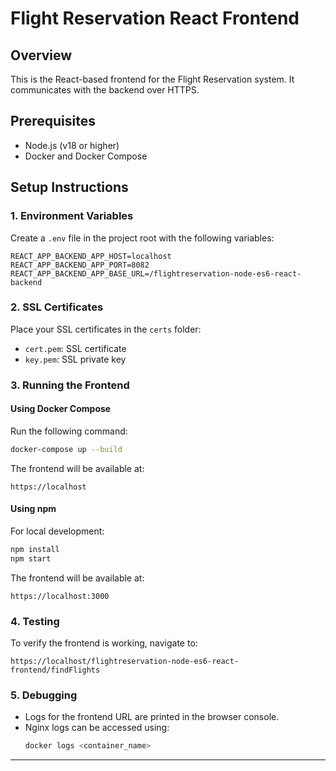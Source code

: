 # Flight Reservation React Frontend

## Overview
This is the React-based frontend for the Flight Reservation system. It communicates with the backend over HTTPS.

## Prerequisites
- Node.js (v18 or higher)
- Docker and Docker Compose

## Setup Instructions

### 1. Environment Variables
Create a `.env` file in the project root with the following variables:
```
REACT_APP_BACKEND_APP_HOST=localhost
REACT_APP_BACKEND_APP_PORT=8082
REACT_APP_BACKEND_APP_BASE_URL=/flightreservation-node-es6-react-backend
```

### 2. SSL Certificates
Place your SSL certificates in the `certs` folder:
- `cert.pem`: SSL certificate
- `key.pem`: SSL private key

### 3. Running the Frontend
#### Using Docker Compose
Run the following command:
```bash
docker-compose up --build
```

The frontend will be available at:
```
https://localhost
```

#### Using npm
For local development:
```bash
npm install
npm start
```

The frontend will be available at:
```
https://localhost:3000
```

### 4. Testing
To verify the frontend is working, navigate to:
```
https://localhost/flightreservation-node-es6-react-frontend/findFlights
```

### 5. Debugging
- Logs for the frontend URL are printed in the browser console.
- Nginx logs can be accessed using:
  ```bash
  docker logs <container_name>
  ```

---